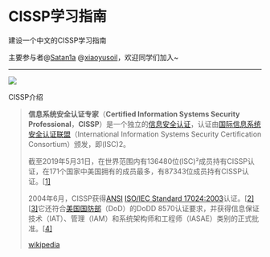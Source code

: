 # CISSP学习指南

建设一个中文的CISSP学习指南

主要参与者@[Satan1a](https://github.com/satan1a) @[xiaoyusoil](https://github.com/xiaoyusoil)，欢迎同学们加入~



---

![](https://image-host-toky.oss-cn-shanghai.aliyuncs.com/20200531182446.png)

CISSP介绍

> **信息系统安全认证专家**（**Certified Information Systems Security Professional**，**CISSP**）是一个独立的[信息安全](https://zh.wikipedia.org/wiki/信息安全)[认证](https://zh.wikipedia.org/wiki/认证)，认证由[国际信息系统安全认证联盟](https://zh.wikipedia.org/w/index.php?title=国际信息系统安全认证联盟&action=edit&redlink=1)（International Information Systems Security Certification Consortium）颁发，即(ISC)2。
>
> 截至2019年5月31日，在世界范围内有136480位(ISC)²成员持有CISSP认证，在171个国家中美国拥有的成员最多，有87343位成员持有CISSP认证。[[1\]](https://zh.wikipedia.org/wiki/信息系统安全认证专家#cite_note-1)
>
> 2004年6月，CISSP获得[ANSI](https://zh.wikipedia.org/wiki/ANSI) [ISO/IEC Standard 17024:2003](https://zh.wikipedia.org/w/index.php?title=ISO/IEC_17024&action=edit&redlink=1)认证。[[2\]](https://zh.wikipedia.org/wiki/信息系统安全认证专家#cite_note-ansi-17024-2)[[3\]](https://zh.wikipedia.org/wiki/信息系统安全认证专家#cite_note-3)它还符合[美国国防部](https://zh.wikipedia.org/wiki/美国国防部)（DoD）的DoDD 8570认证要求，并获得信息保证技术（IAT）、管理（IAM）和系统架构师和工程师（IASAE）类别的正式批准。[[4\]](https://zh.wikipedia.org/wiki/信息系统安全认证专家#cite_note-4)
>
> [wikipedia]([https://zh.wikipedia.org/wiki/%E4%BF%A1%E6%81%AF%E7%B3%BB%E7%BB%9F%E5%AE%89%E5%85%A8%E8%AE%A4%E8%AF%81%E4%B8%93%E5%AE%B6](https://zh.wikipedia.org/wiki/信息系统安全认证专家))